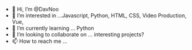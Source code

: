 - 👋 Hi, I’m @DavNoo
- 👀 I’m interested in ...Javascript, Python, HTML, CSS, Video Production, Vue, 
- 🌱 I’m currently learning ... Python
- 💞️ I’m looking to collaborate on ... interesting projects?
- 📫 How to reach me ... 

<!---
DavNoo/DavNoo is a ✨ special ✨ repository because its `README.md` (this file) appears on your GitHub profile.
You can click the Preview link to take a look at your changes.
--->
